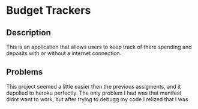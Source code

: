 # Budget Trackers

## Description
This is an application that allows users to keep track of there spending and deposits with or without a internet connection. 

## Problems 
This project seemed a little easier then the previous assigments, and it depolied to heroku perfectly. The only problem I had was that manifest didnt want to work, but after trying to debugg my code I relized that I was 

